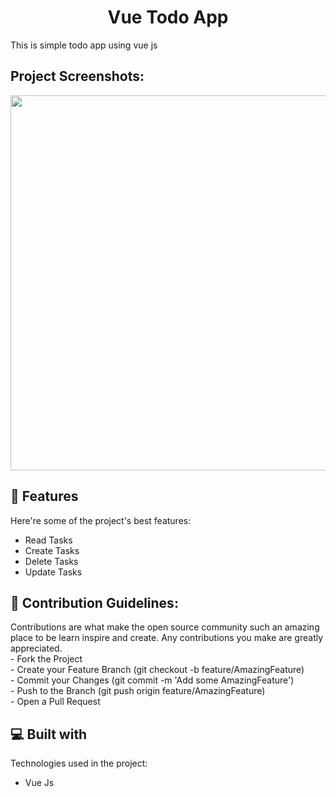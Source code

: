 <h1 align="center" id="title">Vue Todo App</h1>

<p id="description">This is simple todo app using vue js </p>

<h2>Project Screenshots:</h2>

<img src="https://drive.google.com/uc?id=1SMPsepKB989DddXQRgUxxMJnKbsQaVU4" width="800" height="600/">

  
  
<h2>🧐 Features</h2>

Here're some of the project's best features:

*   Read Tasks
*   Create Tasks
*   Delete Tasks
*   Update Tasks



<h2>🍰 Contribution Guidelines:</h2>

Contributions are what make the open source community such an amazing place to be learn inspire and create. Any contributions you make are greatly appreciated.  
\- Fork the Project  
\- Create your Feature Branch (git checkout -b feature/AmazingFeature)  
\- Commit your Changes (git commit -m 'Add some AmazingFeature')  
\- Push to the Branch (git push origin feature/AmazingFeature)  
\- Open a Pull Request

  
  
<h2>💻 Built with</h2>

Technologies used in the project:

*   Vue Js
